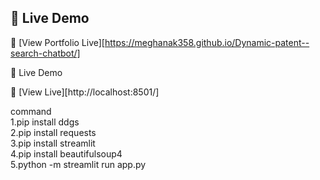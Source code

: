 

## 🚀 Live Demo

🔗 [View Portfolio Live][https://meghanak358.github.io/Dynamic-patent--search-chatbot/]

🚀 Live Demo

🔗 [View Live][http://localhost:8501/]

command<br>
1.pip install ddgs
<br>
2.pip install requests
<br>
3.pip install streamlit
<br>
4.pip install beautifulsoup4
<br>
5.python -m streamlit run app.py
